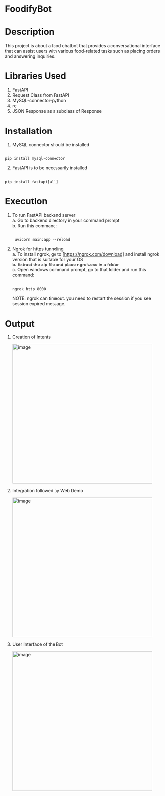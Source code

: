 # FoodifyBot

# Description
This project is about a food chatbot that provides a conversational interface that can assist users with various food-related tasks such as placing orders and answering inquiries.

# Libraries Used
1. FastAPI
2. Request Class from FastAPI
3. MySQL-connector-python
4. re
5. JSON Response as a subclass of Response
# Installation
1. MySQL connector should be installed
##
    pip install mysql-connector
2. FastAPI is to be necessarily installed
##
    pip install fastapi[all]
# Execution
1. To run FastAPI backend server<br>
   a. Go to backend directory in your command prompt<br>
   b. Run this command:
   ##
        uvicorn main:app --reload
3. Ngrok for https tunneling<br>
   a. To install ngrok, go to [https://ngrok.com/download] and install ngrok version that is suitable for your OS<br>
   b. Extract the zip file and place ngrok.exe in a folder<br>
   c. Open windows command prompt, go to that folder and run this command:
   ##
       ngrok http 8000
   NOTE: ngrok can timeout. you need to restart the session if you see session expired message.
# Output
1. Creation of Intents
   
   <img width="450" alt="image" src="https://github.com/priyamdeb07/FoodifyBot/assets/131014885/2dabb9dd-4360-440c-86a4-eaf896f978c7">
2. Integration followed by Web Demo
   
   <img width="450" alt="image" src="https://github.com/priyamdeb07/FoodifyBot/assets/131014885/69582538-5678-4bb5-b89d-a9bf0426babd">
3. User Interface of the Bot

   <img width="450" alt="image" src="https://github.com/priyamdeb07/FoodifyBot/assets/131014885/35cd7200-90c6-4c11-99ac-61f859c9de6f">



   
